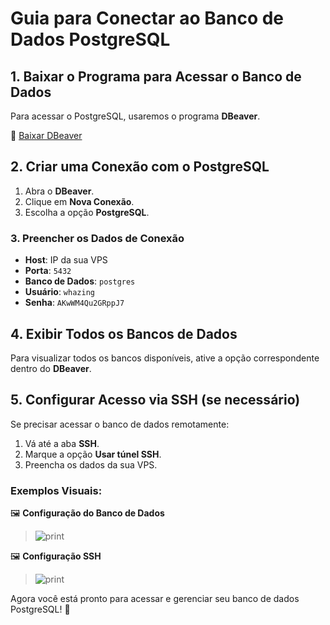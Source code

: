 # Guia para Conectar ao Banco de Dados PostgreSQL

## 1. Baixar o Programa para Acessar o Banco de Dados

Para acessar o PostgreSQL, usaremos o programa **DBeaver**.

🔗 [Baixar DBeaver](https://dbeaver.io/download/)

## 2. Criar uma Conexão com o PostgreSQL

1. Abra o **DBeaver**.
2. Clique em **Nova Conexão**.
3. Escolha a opção **PostgreSQL**.

### 3. Preencher os Dados de Conexão

* **Host**: IP da sua VPS
* **Porta**: `5432`
* **Banco de Dados**: `postgres`
* **Usuário**: `whazing`
* **Senha**: `AKwWM4Qu2GRppJ7`

## 4. Exibir Todos os Bancos de Dados

Para visualizar todos os bancos disponíveis, ative a opção correspondente dentro do **DBeaver**.

## 5. Configurar Acesso via SSH (se necessário)

Se precisar acessar o banco de dados remotamente:

1. Vá até a aba **SSH**.
2. Marque a opção **Usar túnel SSH**.
3. Preencha os dados da sua VPS.

### Exemplos Visuais:

🖼️ **Configuração do Banco de Dados**

> <img src="../Conectar Banco de dados/dadosbanco.png" alt="print" data-size="original">

🖼️ **Configuração SSH**

> <img src="../Conectar Banco de dados/dadosssh.png" alt="print" data-size="original">

Agora você está pronto para acessar e gerenciar seu banco de dados PostgreSQL! 🚀
